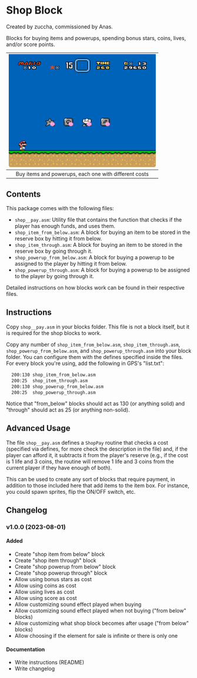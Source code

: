 # Shop Block

Created by zuccha, commissioned by Anas.

Blocks for buying items and powerups, spending bonus stars, coins, lives, and/or
score points.

|     <img src="./shop_block.gif" width="400px" />      |
| :---------------------------------------------------: |
| Buy items and powerups, each one with different costs |

## Contents

This package comes with the following files:

- `shop__pay.asm`: Utility file that contains the function that checks if the
  player has enough funds, and uses them.
- `shop_item_from_below.asm`: A block for buying an item to be stored in the
  reserve box by hitting it from below.
- `shop_item_through.asm`: A block for buying an item to be stored in the
  reserve box by going through it.
- `shop_powerup_from_below.asm`: A block for buying a powerup to be assigned to
  the player by hitting it from below.
- `shop_powerup_through.asm`: A block for buying a powerup to be assigned to the
  player by going through it.

Detailed instructions on how blocks work can be found in their respective files.

## Instructions

Copy `shop__pay.asm` in your blocks folder. This file is not a block itself, but
it is required for the shop blocks to work.

Copy any number of `shop_item_from_below.asm`, `shop_item_through.asm`,
`shop_powerup_from_below.asm`, and `shop_powerup_through.asm` into your block
folder. You can configure them with the defines specified inside the files. For
every block you're using, add the following in GPS's "list.txt":

```
  200:130 shop_item_from_below.asm
  200:25  shop_item_through.asm
  200:130 shop_powerup_from_below.asm
  200:25  shop_powerup_through.asm
```

Notice that "from_below" blocks should act as 130 (or anything solid) and
"through" should act as 25 (or anything non-solid).

## Advanced Usage

The file `shop__pay.asm` defines a `ShopPay` routine that checks a cost
(specified via defines, for more check the description in the file) and, if the
player can afford it, it subtracts it from the player's reserve (e.g., if the
cost is 1 life and 3 coins, the routine will remove 1 life and 3 coins from the
current player if they have enough of both).

This can be used to create any sort of blocks that require payment, in addition
to those included here that add items to the item box. For instance, you could
spawn sprites, flip the ON/OFF switch, etc.

## Changelog

### v1.0.0 (2023-08-01)

#### Added

- Create "shop item from below" block
- Create "shop item through" block
- Create "shop powerup from below" block
- Create "shop powerup through" block
- Allow using bonus stars as cost
- Allow using coins as cost
- Allow using lives as cost
- Allow using score as cost
- Allow customizing sound effect played when buying
- Allow customizing sound effect played when not buying ("from below" blocks)
- Allow customizing what shop block becomes after usage ("from below" blocks)
- Allow choosing if the element for sale is infinite or there is only one

#### Documentation

- Write instructions (README)
- Write changelog
